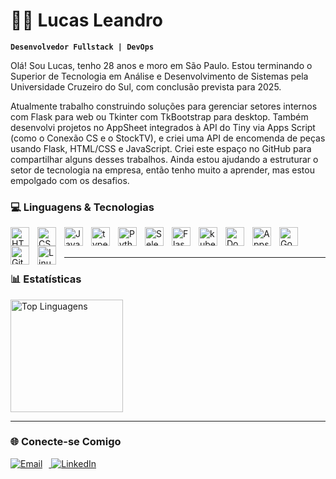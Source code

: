 # 👨‍💻 Lucas Leandro

**`Desenvolvedor Fullstack | DevOps  `**

Olá! Sou Lucas, tenho 28 anos e moro em São Paulo. Estou terminando o Superior de Tecnologia em Análise e Desenvolvimento de Sistemas pela Universidade Cruzeiro do Sul, com conclusão prevista para 2025.

Atualmente trabalho construindo soluções para gerenciar setores internos com Flask para web ou Tkinter com TkBootstrap para desktop. Também desenvolvi projetos no AppSheet integrados à API do Tiny via Apps Script (como o Conexão CS e o StockTV), e criei uma API de encomenda de peças usando Flask, HTML/CSS e JavaScript. Criei este espaço no GitHub para compartilhar alguns desses trabalhos. Ainda estou ajudando a estruturar o setor de tecnologia na empresa, então tenho muito a aprender, mas estou empolgado com os desafios.


### 💻 Linguagens & Tecnologias

<p align="left">

  <img
    align="left"
    alt="HTML5"
    title="HTML5"
    width="30px"
    style="padding-right:10px"
    src="https://cdn.jsdelivr.net/gh/devicons/devicon@latest/icons/html5/html5-original.svg"
  />
  <img
    align="left"
    alt="CSS3"
    title="CSS3"
    width="30px"
    style="padding-right:10px"
    src="https://cdn.jsdelivr.net/gh/devicons/devicon@latest/icons/css3/css3-original.svg"
  />
  <img
    align="left"
    alt="JavaScript"
    title="JavaScript"
    width="30px"
    style="padding-right:10px"
    src="https://cdn.jsdelivr.net/gh/devicons/devicon@latest/icons/javascript/javascript-original.svg"
  />
  <img
    align="left"
    alt="typescript"
    title="TypeScript"
    width="30px"
    style="padding-right:10px"
    src="https://cdn.jsdelivr.net/gh/devicons/devicon/icons/typescript/typescript-original.svg"
  />
  <img
    align="left"
    alt="Python"
    title="Python"
    width="30px"
    style="padding-right:10px"
    src="https://cdn.jsdelivr.net/gh/devicons/devicon@latest/icons/python/python-original.svg"
  />
    <img
    align="left"
    alt="Selenium"
    title="Selenium"
    width="30px"
    style="padding-right:10px"
    src="https://cdn.jsdelivr.net/gh/devicons/devicon@latest/icons/selenium/selenium-original.svg"
  />
  <img
    align="left"
    alt="Flask"
    title="Flask"
    width="30px"
    style="padding-right:10px"
    src="https://cdn.jsdelivr.net/gh/devicons/devicon@latest/icons/flask/flask-original.svg"
  />
  <img
    align="left"
    alt="kubernetes logo"
    title="Kubernetes"
    width="30px"
    style="padding-right:10px"
    src="https://cdn.jsdelivr.net/gh/devicons/devicon/icons/kubernetes/kubernetes-plain.svg"
  />
  <img
    align="left"
    alt="Docker"
    title="Docker"
    width="30px"
    style="padding-right:10px"
    src="https://cdn.jsdelivr.net/gh/devicons/devicon@latest/icons/docker/docker-original.svg"
  />
      <img
    align="left"
    alt="Apps Script"
    title="Apps Script"
    width="30px"
    style="padding-right:10px"
    src="https://cdn.jsdelivr.net/gh/devicons/devicon@latest/icons/google/google-original.svg"
  />
  <img
    align="left"
    alt="GoogleCloud"
    title="Google Cloud"
    width="30px"
    style="padding-right:10px"
    src="https://cdn.jsdelivr.net/gh/devicons/devicon/icons/googlecloud/googlecloud-original.svg"
  />
    <img
    align="left"
    alt="Git"
    title="Git"
    width="30px"
    style="padding-right:10px"
    src="https://cdn.jsdelivr.net/gh/devicons/devicon@latest/icons/git/git-original.svg"
  />
  <img
    align="left"
    alt="Linux"
    title="Linux"
    width="30px"
    style="padding-right:10px"
    src="https://cdn.jsdelivr.net/gh/devicons/devicon@latest/icons/linux/linux-original.svg"
  />

  <br/><br/>
</p>

---

### 📊 Estatísticas

<p align="center">

  <img 
    alt="Top Linguagens" 
    src="https://github-readme-stats.vercel.app/api/top-langs/?username=lulcas-leandro&theme=tokyonight&layout=compact&custom_title=Top%20Tecnologias" 
    height="180" 
  />
</p>

---

### 🌐 Conecte-se Comigo

<p align="">
  <a href="mailto:lucasleandro.cdev@gmail.com">
    <img 
      alt="Email" 
      title="Envie um e-mail" 
      src="https://custom-icon-badges.demolab.com/badge/Email-lucasleandro.cdev@gmail.com-8A2BE2?style=for-the-badge&logo=gmail&logoColor=white" 
      style="margin-right: 10px;"
    />
  </a>
  <a href="https://www.linkedin.com/in/lucasleandroc">
    <img 
      alt="LinkedIn" 
      title="LinkedIn" 
      src="https://custom-icon-badges.demolab.com/badge/LinkedIn-lucasleandro-0A66C2?style=for-the-badge&logo=linkedin&logoColor=white" 
      style="margin-right: 10px;"
    />
  </a>

</p>
